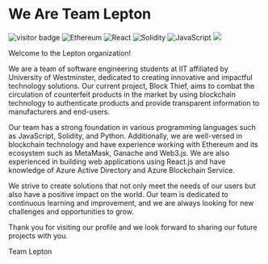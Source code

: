 <h1>We Are Team Lepton</h1>

![visitor badge](https://visitor-badge.glitch.me/badge?page_id=leptonworks.visitor-badge&left_color=red&right_color=green&left_text=Hello%20Visitors)
![Ethereum](https://img.shields.io/badge/Ethereum-3C3C3D?style=for-the-badge&logo=Ethereum&logoColor=white)
![React](https://img.shields.io/badge/react-%2320232a.svg?style=for-the-badge&logo=react&logoColor=%2361DAFB)
![Solidity](https://img.shields.io/badge/Solidity-%23363636.svg?style=for-the-badge&logo=solidity&logoColor=white)
![JavaScript](https://img.shields.io/badge/javascript-%23323330.svg?style=for-the-badge&logo=javascript&logoColor=%23F7DF1E)
<a href="https://twitter.com/himasha_herath">
  <img src="https://img.shields.io/badge/Twitter-1DA1F2?style=for-the-badge&logo=twitter&logoColor=white"/>
</a>

<p>Welcome to the Lepton organization!

We are a team of software engineering students at IIT affiliated by University of Westminster, dedicated to creating innovative and impactful technology solutions. Our current project, Block Thief, aims to combat the circulation of counterfeit products in the market by using blockchain technology to authenticate products and provide transparent information to manufacturers and end-users.

Our team has a strong foundation in various programming languages such as JavaScript, Solidity, and Python. Additionally, we are well-versed in blockchain technology and have experience working with Ethereum and its ecosystem such as MetaMask, Ganache and Web3.js. We are also experienced in building web applications using React.js and have knowledge of Azure Active Directory and Azure Blockchain Service.

We strive to create solutions that not only meet the needs of our users but also have a positive impact on the world. Our team is dedicated to continuous learning and improvement, and we are always looking for new challenges and opportunities to grow.

Thank you for visiting our profile and we look forward to sharing our future projects with you.

Team Lepton <p>
